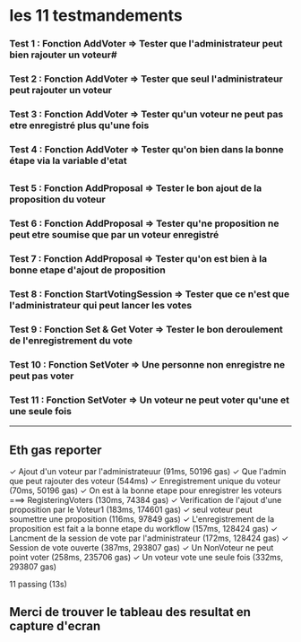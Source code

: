 # les 11 testmandements

### Test 1 : Fonction AddVoter => Tester que l'administrateur peut bien rajouter un voteur#
### Test 2 : Fonction AddVoter => Tester que seul l'administrateur peut rajouter un voteur
### Test 3 : Fonction AddVoter => Tester qu'un voteur ne peut pas etre enregistré plus qu'une fois
### Test 4 : Fonction AddVoter => Tester qu'on bien dans la bonne étape via la variable d'etat

##

### Test 5 : Fonction AddProposal => Tester le bon ajout de la proposition du voteur
### Test 6 : Fonction AddProposal => Tester qu'ne proposition ne peut etre soumise que par un voteur enregistré 
### Test 7 : Fonction AddProposal => Tester qu'on est bien à la bonne etape d'ajout de proposition

### Test 8 : Fonction StartVotingSession => Tester que ce n'est que l'administrateur qui peut lancer les votes
### Test 9 : Fonction Set & Get Voter => Tester le bon deroulement de l'enregistrement du vote 
### Test 10 : Fonction SetVoter => Une personne non enregistre ne peut pas voter
### Test 11 : Fonction SetVoter => Un voteur ne peut voter qu'une et une seule fois


--------------------------------------------------------

## Eth gas reporter 

 ✓ Ajout d'un voteur par l'administrateuur (91ms, 50196 gas)
    ✓ Que l'admin que peut rajouter des voteur (544ms)
    ✓ Enregistrement unique du voteur (70ms, 50196 gas)
    ✓ On est à la bonne etape pour enregistrer les voteurs ===> RegisteringVoters  (130ms, 74384 gas)
    ✓ Verification de l'ajout d'une proposition par le Voteur1 (183ms, 174601 gas)
    ✓ seul voteur peut soumettre une proposition (116ms, 97849 gas)
    ✓ L'enregistrement de la proposition est fait a la bonne etape du workflow (157ms, 128424 gas)
    ✓ Lancment de la session de vote par l'administrateur (172ms, 128424 gas)
    ✓ Session de vote ouverte (387ms, 293807 gas)
    ✓ Un NonVoteur ne peut point voter (258ms, 235706 gas)
    ✓ Un voteur vote une seule fois (332ms, 293807 gas)

  11 passing (13s)

  ## Merci de trouver le tableau des resultat en capture d'ecran
